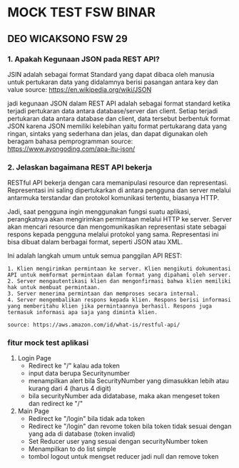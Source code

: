 # MOCK TEST FSW BINAR
## DEO WICAKSONO FSW 29

### 1. Apakah Kegunaan JSON pada REST API?

JSIN adalah sebagai format Standard yang dapat dibaca oleh manusia untuk pertukaran data yang didalamnya berisi pasangan antara key dan value
source: https://en.wikipedia.org/wiki/JSON

jadi kegunaan JSON dalam REST API adalah sebagai format standard ketika terjadi pertukaran data antara database/server dan client. Setiap terjadi pertukaran data antara database dan client, data tersebut berbentuk format JSON karena JSON memiliki kelebihan yaitu format pertukarang data yang ringan, sintaks yang sederhana dan jelas, dan dapat digunakan oleh beragam bahasa pemprogramman
source: https://www.ayongoding.com/apa-itu-json/

### 2. Jelaskan bagaimana REST API bekerja

RESTful API bekerja dengan cara memanipulasi resource dan representasi. Representasi ini saling dipertukarkan di antara pengguna dan server melalui antarmuka terstandar dan protokol komunikasi tertentu, biasanya HTTP. 

Jadi, saat pengguna ingin menggunakan fungsi suatu aplikasi, perangkatnya akan mengirimkan permintaan melalui HTTP ke server. Server akan mencari resource dan mengomunikasikan representasi state sebagai respons kepada pengguna melalui protokol yang sama. Representasi ini bisa dibuat dalam berbagai format, seperti JSON atau XML.

Ini adalah langkah umum untuk semua panggilan API REST:

    1. Klien mengirimkan permintaan ke server. Klien mengikuti dokumentasi API untuk memformat permintaan dalam format yang dipahami oleh server.
    2. Server mengautentikasi klien dan mengonfirmasi bahwa klien memiliki hak untuk membuat permintaan.
    3. Server menerima permintaan dan memproses secara internal.
    4. Server mengembalikan respons kepada klien. Respons berisi informasi yang memberitahu klien jika permintaannya berhasil. Respons juga termasuk informasi apa saja yang diminta klien.

    source: https://aws.amazon.com/id/what-is/restful-api/

### fitur mock test aplikasi

1. Login Page
    - Redirect ke "/" kalau ada token
    - input data berupa Securitynumber
    - menampilkan alert bila SecurityNumber yang dimasukkan lebih atau kurang dari 4 (harus 4 digit)
    - bila securityNumber ada didatabase, maka akan mengeset token dan redirect ke "/"
2. Main Page
    - Redirect ke "/login" bila tidak ada token
    - Redirect ke "/login" dan revome token bila token tidak sesuai dengan yang ada di database (token invalid)
    - Set Reducer user yang sesuai dengan securityNumber token
    - Menampilkan to do list simple
    - tombol logout untuk mengset reducer jadi null dan remove token

